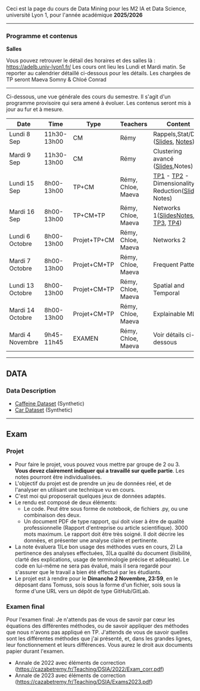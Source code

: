 
Ceci est la page du cours de Data Mining pour les M2 IA et Data Science, université Lyon 1, pour l'année académique **2025/2026**

-----

### Programme et contenus

**Salles** 

Vous pouvez retrouver le détail des horaires et des salles là : https://adelb.univ-lyon1.fr/
Les cours ont lieu les Lundi et Mardi matin. Se reporter au calendrier détaillé ci-dessous pour les détails. Les chargées de TP seront Maeva Somny & Chloé Conrad

----

Ci-dessous, une vue générale des cours du semestre. Il s'agit d'un programme provisoire qui sera amené à évoluer.
Les contenus seront mis à jour au fur et à mesure.

| Date | Time       | Type        | Teachers | Content |
|-----------|-------------|-------------|------------|------------|
| Lundi 8 Sep   | 11h30-13h00     | CM          | Rémy       | Rappels,Stat/Data ([Slides](https://cazabetremy.fr/Teaching/DSIA/2025/DM-DataIntro.pdf), [Notes](https://cazabetremy.fr/Teaching/DSIA/2025/SupportDataIntro.pdf)) |
| Mardi 9 Sep   | 11h30-13h00     | CM          | Rémy       | Clustering avancé ([Slides](https://cazabetremy.fr/Teaching/data_class/2025/slides/Clustering.pdf),Notes) |
| Lundi 15 Sep  | 8h00-13h00     | TP+CM          | Rémy, Chloe, Maeva       | [TP1](https://cazabetremy.fr/Teaching/data_class/2025/TP/TP_DataDescription.pdf) - [TP2](https://cazabetremy.fr/Teaching/data_class/2025/TP/TP_CLustering.pdf) - Dimensionality Reduction([Slides](https://cazabetremy.fr/Teaching/data_class/2025/slides/Dimensionality%20Reduction.pdf), Notes)|
| Mardi 16 Sep   | 8h00-13h00     | TP+CM+TP          | Rémy, Chloe, Maeva        | Networks 1([Slides](https://cazabetremy.fr/Teaching/data_class/Graphs_centrality.pdf)[Notes](), [TP3](), [TP4](https://cazabetremy.fr/Teaching/data_class/TPs/graphsGephi.pdf)) |
| Lundi 6 Octobre   | 8h00-13h00     | Projet+TP+CM          | Rémy, Chloe, Maeva        | Networks 2 |
| Mardi 7 Octobre   | 8h00-13h00      | Projet+CM+TP          | Rémy, Chloe, Maeva        | Frequent Patterns  |
| Lundi 13 Octobre   | 8h00-13h00     | Projet+CM+TP          | Rémy, Chloe, Maeva        | Spatial and Temporal  |
| Mardi 14 Octobre   | 8h00-13h00      | Projet+CM+TP          | Rémy, Chloe, Maeva        | Explainable ML |
| Mardi 4 Novembre   | 9h45-11h45     | EXAMEN          | Rémy, Chloe, Maeva        | Voir détails ci-dessous |

-----
## DATA

### Data Description
* [Caffeine Dataset](https://cazabetremy.fr/Teaching/data_class/Datasets/coffee_effects.csv) (Synthetic)
* [Car Dataset](https://cazabetremy.fr/Teaching/data_class/Datasets/cars_synthetic.csv) (Synthetic)

-------
## Exam

### Projet
* Pour faire le projet, vous pouvez vous mettre par groupe de 2 ou 3. **Vous devez clairement indiquer qui a travaillé sur quelle partie**. Les notes pourront être individualisées.
* L'objectif du projet est de prendre un jeu de données réel, et de l'analyser en utilisant une technique vu en cours.
* C'est moi qui proposerait quelques jeux de données adaptés.
* Le rendu est composé de deux éléments:
  * Le code. Peut être sous forme de notebook, de fichiers .py, ou une combinaison des deux.
  * Un document PDF de type rapport, qui doit viser à être de qualité professionnelle (Rapport d'entreprise ou article scientifique). 3000 mots maximum. Le rapport doit être très soigné. Il doit décrire les données, et présenter une analyse claire et pertinente. 
* La note évaluera 1)Le bon usage des méthodes vues en cours, 2) La pertinence des analyses effectuées, 3)La qualité du document (lisibilité, clarté des explications, usage de terminologie précise et adéquate). Le code en lui-même ne sera pas évalué, mais il sera regardé pour s'assurer que le travail a bien été effectué par les étudiants.
* Le projet est à rendre pour le <b>Dimanche 2 Novembre, 23:59</b>, en le déposant dans Tomuss, sois sous la forme d'un fichier, sois sous la forme d'une URL vers un dépôt de type GitHub/GitLab.

### Examen final 
Pour l'examen final: Je n'attends pas de vous de savoir par cœur les équations des différentes méthodes, ou de savoir appliquer des méthodes que nous n'avons pas appliqué en TP. J'attends de vous de savoir quelles sont les différentes méthodes que j'ai présenté, et, dans les grandes lignes, leur fonctionnement et leurs différences. Vous aurez le droit aux documents papier durant l'examen. 
* Annale de 2022 avec éléments de correction (https://cazabetremy.fr/Teaching/DSIA/2022/Exam_corr.pdf)
* Annale de 2023 avec éléments de correction (https://cazabetremy.fr/Teaching/DSIA/Exams2023.pdf)
